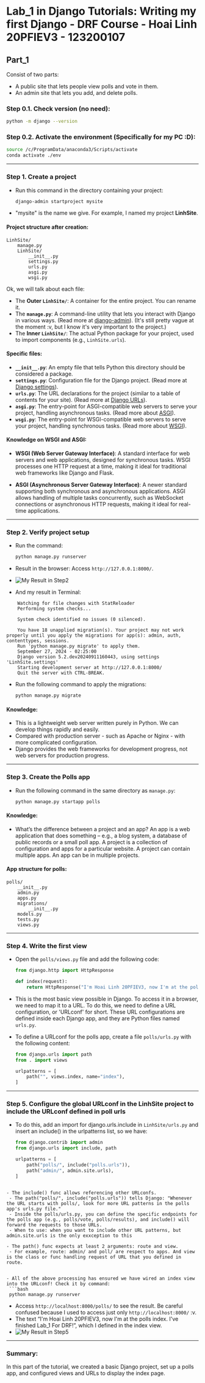 
# Lab_1 in Django Tutorials: Writing my first Django - DRF Course - Hoai Linh 20PFIEV3 - 123200107

## Part_1

Consist of two parts:
- A public site that lets people view polls and vote in them.
- An admin site that lets you add, and delete polls.

### Step 0.1. Check version (no need):
```bash
python -m django --version
```

### Step 0.2. Activate the environment (Specifically for my PC :D):
```bash
source /c/ProgramData/anaconda3/Scripts/activate
conda activate ./env
```

---

### Step 1. Create a project

- Run this command in the directory containing your project:
  ```bash
  django-admin startproject mysite
  ```

- "mysite" is the name we give. For example, I named my project **LinhSite**.

#### Project structure after creation:

```plaintext
LinhSite/
    manage.py
    LinhSite/
        __init__.py
        settings.py
        urls.py
        asgi.py
        wsgi.py
```

Ok, we will talk about each file:
- The **Outer `LinhSite/`**: A container for the entire project. You can rename it.
- The **`manage.py`**: A command-line utility that lets you interact with Django in various ways. (Read more at [django-admin](https://docs.djangoproject.com/en/5.1/ref/django-admin/)). (It's still pretty vague at the moment :v, but I know it's very important to the project.)
- The **Inner `LinhSite/`**: The actual Python package for your project, used to import components (e.g., `LinhSite.urls`).

#### Specific files:
- **`__init__.py`**: An empty file that tells Python this directory should be considered a package.
- **`settings.py`**: Configuration file for the Django project. (Read more at [Django settings](https://docs.djangoproject.com/en/5.1/topics/settings/)).
- **`urls.py`**: The URL declarations for the project (similar to a table of contents for your site). (Read more at [Django URLs](https://docs.djangoproject.com/en/5.1/topics/http/urls/)).
- **`asgi.py`**: The entry-point for ASGI-compatible web servers to serve your project, handling asynchronous tasks. (Read more about [ASGI](https://docs.djangoproject.com/en/5.1/howto/deployment/asgi/)).
- **`wsgi.py`**: The entry-point for WSGI-compatible web servers to serve your project, handling synchronous tasks. (Read more about [WSGI](https://docs.djangoproject.com/en/5.1/howto/deployment/wsgi/)).

#### Knowledge on WSGI and ASGI:

- **WSGI (Web Server Gateway Interface)**: A standard interface for web servers and web applications, designed for synchronous tasks. WSGI processes one HTTP request at a time, making it ideal for traditional web frameworks like Django and Flask.

- **ASGI (Asynchronous Server Gateway Interface)**: A newer standard supporting both synchronous and asynchronous applications. ASGI allows handling of multiple tasks concurrently, such as WebSocket connections or asynchronous HTTP requests, making it ideal for real-time applications.

---

### Step 2. Verify project setup

- Run the command:
  ```bash
  python manage.py runserver
  ```

- Result in the browser: Access `http://127.0.0.1:8000/`.
- ![My Result in Step2](./__ProcessImage/Step2.png)
- And my result in Terminal:
```plaintext
    Watching for file changes with StatReloader
    Performing system checks...

    System check identified no issues (0 silenced).

    You have 18 unapplied migration(s). Your project may not work properly until you apply the migrations for app(s): admin, auth, contenttypes, sessions.
    Run 'python manage.py migrate' to apply them.
    September 27, 2024 - 02:25:00
    Django version 5.2.dev20240911160443, using settings 'LinhSite.settings'
    Starting development server at http://127.0.0.1:8000/
    Quit the server with CTRL-BREAK.
  ```

- Run the following command to apply the migrations:
  ```bash
  python manage.py migrate
  ```
  
#### Knowledge:
- This is a lightweight web server written purely in Python. We can develop things rapidly and easily.
- Compared with production server - such as Apache or Nginx - with more complicated configuration.
- Django provides the web frameworks for development progress, not web servers for production progress.

---

### Step 3. Create the Polls app

- Run the following command in the same directory as `manage.py`:
  ```bash
  python manage.py startapp polls
  ```
  
#### Knowledge:

- What’s the difference between a project and an app? An app is a web application that does something – e.g., a blog system, a database of public records or a small poll app. A project is a collection of configuration and apps for a particular website. A project can contain multiple apps. An app can be in multiple projects.

#### App structure for **polls**:
```plaintext
polls/
    __init__.py
    admin.py
    apps.py
    migrations/
        __init__.py
    models.py
    tests.py
    views.py
```

---

### Step 4. Write the first view

- Open the `polls/views.py` file and add the following code:
  ```python
  from django.http import HttpResponse

  def index(request):
      return HttpResponse("I'm Hoai Linh 20PFIEV3, now I'm at the polls index. I've finished Lab_1 For DRF!")
  ```

- This is the most basic view possible in Django. To access it in a browser, we need to map it to a URL. To do this, we need to define a URL configuration, or 'URLconf' for short. These URL configurations are defined inside each Django app, and they are Python files named `urls.py`.

- To define a URLconf for the polls app, create a file `polls/urls.py` with the following content:
  ```python
  from django.urls import path
  from . import views

  urlpatterns = [
      path("", views.index, name="index"),
  ]
  ```

---

### Step 5. Configure the global URLconf in the LinhSite project to include the URLconf defined in poll urls

- To do this, add an import for django.urls.include in `LinhSite/urls.py` and insert an include() in the urlpatterns list, so we have:
  ```python
  from django.contrib import admin
  from django.urls import include, path

  urlpatterns = [
      path("polls/", include("polls.urls")),
      path("admin/", admin.site.urls),
  ]
 ```
  
- The include() func allows referencing other URLconfs.
  - The path("polls/", include("polls.urls")) tells Django: "Whenever the URL starts with polls/, look for more URL patterns in the polls app's urls.py file."
  - Inside the polls/urls.py, you can define the specific endpoints for the polls app (e.g., polls/vote, polls/results), and include() will forward the requests to those URLs.
  - When to use: when you want to include other URL patterns, but admin.site.urls is the only exxception to this

- The path() func expects at least 2 arguments: route and view.
  - For example, route: admin/ and poll/ are respect to apps. And view is the class or func handling request of URL that you defined in route.
  
  
- All of the above processing has ensured we have wired an index view into the URLconf! Check it by command:
  ```bash
  python manage.py runserver
  ```

- Access `http://localhost:8000/polls/` to see the result. Be careful confused because I used to access just only `http://localhost:8000/` :v.
- The text “I'm Hoai Linh 20PFIEV3, now I'm at the polls index. I've finished Lab_1 For DRF!”, which I defined in the index view.
- ![My Result in Step5](./__ProcessImage/Step5.png)

---

### Summary:
In this part of the tutorial, we created a basic Django project, set up a polls app, and configured views and URLs to display the index page.
